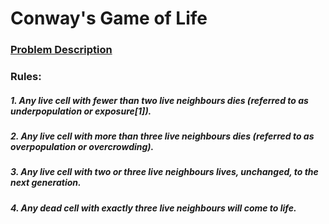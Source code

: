 # Conway's Game of Life

### [Problem Description](https://en.wikipedia.org/wiki/Conway%27s_Game_of_Life)

### Rules:
##### 1. Any live cell with fewer than two live neighbours dies (referred to as underpopulation or exposure[1]).
##### 2. Any live cell with more than three live neighbours dies (referred to as overpopulation or overcrowding).
##### 3. Any live cell with two or three live neighbours lives, unchanged, to the next generation.
##### 4. Any dead cell with exactly three live neighbours will come to life.
